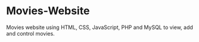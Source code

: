 # Movies-Website
Movies website using HTML, CSS, JavaScript, PHP and MySQL to view, add and control movies.
